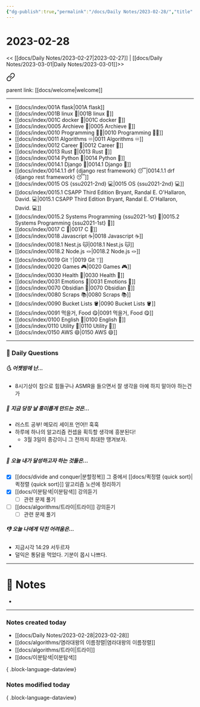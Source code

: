 ```yaml
---
{"dg-publish":true,"permalink":"/docs/Daily Notes/2023-02-28/","title":"2023-02-28","tags":["  DailyNote "]}
---
```



# 2023-02-28

<< [[docs/Daily Notes/2023-02-27\|2023-02-27]] | [[docs/Daily Notes/2023-03-01\|Daily Notes/2023-03-01]]>>


<div class="transclusion internal-embed is-loaded"><a class="markdown-embed-link" href="/docs/index/waypoint/" aria-label="Open link"><svg xmlns="http://www.w3.org/2000/svg" width="24" height="24" viewBox="0 0 24 24" fill="none" stroke="currentColor" stroke-width="2" stroke-linecap="round" stroke-linejoin="round" class="svg-icon lucide-link"><path d="M10 13a5 5 0 0 0 7.54.54l3-3a5 5 0 0 0-7.07-7.07l-1.72 1.71"></path><path d="M14 11a5 5 0 0 0-7.54-.54l-3 3a5 5 0 0 0 7.07 7.07l1.71-1.71"></path></svg></a><div class="markdown-embed">





parent link: [[docs/welcome\|welcome]]

---

- [[docs/index/001A flask\|001A flask]]
- [[docs/index/001B linux 🐧\|001B linux 🐧]]
- [[docs/index/001C docker 🐳\|001C docker 🐳]]
- [[docs/index/0005 Archieve 💾\|0005 Archieve 💾]]
- [[docs/index/0010 Programming 👩‍💻\|0010 Programming 👩‍💻]]
- [[docs/index/0011 Algorithms ♾️\|0011 Algorithms ♾️]]
- [[docs/index/0012 Career 💼\|0012 Career 💼]]
- [[docs/index/0013 Rust 🦀\|0013 Rust 🦀]]
- [[docs/index/0014 Python 🐍\|0014 Python 🐍]]
- [[docs/index/0014.1 Django 🎈\|0014.1 Django 🎈]]
- [[docs/index/0014.1.1 drf {django rest framework} 😴\|0014.1.1 drf {django rest framework} 😴]]
- [[docs/index/0015 OS {ssu2021-2nd} 💻\|0015 OS {ssu2021-2nd} 💻]]
- [[docs/index/0015.1 CSAPP Third Edition Bryant, Randal E. O'Hallaron, David. 💻\|0015.1 CSAPP Third Edition Bryant, Randal E. O'Hallaron, David. 💻]]
- [[docs/index/0015.2 Systems Programming {ssu2021-1st} 🐼\|0015.2 Systems Programming {ssu2021-1st} 🐼]]
- [[docs/index/0017 C 🍎\|0017 C 🍎]]
- [[docs/index/0018 Javascript ☕️\|0018 Javascript ☕️]]
- [[docs/index/0018.1 Nest.js 🐱\|0018.1 Nest.js 🐱]]
- [[docs/index/0018.2 Node.js 🪢\|0018.2 Node.js 🪢]]
- [[docs/index/0019 Git ᛘ\|0019 Git ᛘ]]
- [[docs/index/0020 Games 🎮\|0020 Games 🎮]]
- [[docs/index/0030 Health 💪\|0030 Health 💪]]
- [[docs/index/0031 Emotions 🤔\|0031 Emotions 🤔]]
- [[docs/index/0070 Obsidian 💎\|0070 Obsidian 💎]]
- [[docs/index/0080 Scraps 📚\|0080 Scraps 📚]]
- [[docs/index/0090 Bucket Lists 🪣\|0090 Bucket Lists 🪣]]
- [[docs/index/0091 먹을거, Food 😋\|0091 먹을거, Food 😋]]
- [[docs/index/0100 English 👻\|0100 English 👻]]
- [[docs/index/0110 Utility 🔧\|0110 Utility 🔧]]
- [[docs/index/0150 AWS 😄\|0150 AWS 😄]]




</div></div>


---

### 📅 Daily Questions

##### 🌜 어젯밤에 난...

- 8시기상이 참으로 힘들구나 ASMR을 들으면서 잘 생각을 아예 하지 말아야 하는건가

##### 🙌 지금 당장 날 흥미롭게 만드는 것은...

- 러스트 공부! 메모리 세이프 언어!! 훅훅
- 하루에 하나의 알고리즘 컨셉을 획득할 생각에 흥분된다! 
	- 3월 3일이 종강이니 그 전까지 최대한 땡겨보자.
- 

##### 🚀 오늘 내가 달성하고자 하는 것들은...

- [x] [[docs/divide and conquer\|분할정복]] 그 중에서 [[docs/퀵정렬 {quick sort}\|퀵정렬 {quick sort}]] 알고리즘 노션에 정리하기
- [x] [[docs/이분탐색\|이분탐색]] 강의듣기
	- [ ] 관련 문제 풀기
- [ ] [[docs/algorithms/트라이\|트라이]] 강의듣기
	- [ ] 관련 문제 풀기

##### 👎 오늘 나에게 닥친 어려움은...

- 지금시각 14:29 서두르자
- 덜익은 통닭을 먹었다. 기분이 몹시 나쁘다.

---

# 📝 Notes

- 

---

### Notes created today

- [[docs/Daily Notes/2023-02-28\|2023-02-28]]
- [[docs/algorithms/염라대왕의 이름정렬\|염라대왕의 이름정렬]]
- [[docs/algorithms/트라이\|트라이]]
- [[docs/이분탐색\|이분탐색]]

{ .block-language-dataview}

### Notes modified today


{ .block-language-dataview}
